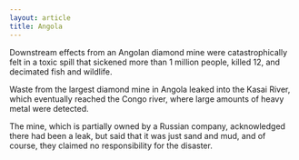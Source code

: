 ```yaml
---
layout: article
title: Angola
---
```

Downstream effects from an Angolan diamond mine were catastrophically felt in a toxic spill that sickened more than 1 million people, killed 12, and decimated fish and wildlife.

Waste from the largest diamond mine in Angola leaked into the Kasai River, which eventually reached the Congo river, where large amounts of heavy metal were detected.

The mine, which is partially owned by a Russian company, acknowledged there had been a leak, but said that it was just sand and mud, and of course, they claimed no responsibility for the disaster.
